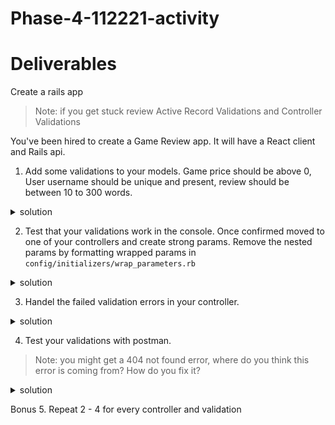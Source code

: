 # Phase-4-112221-activity



# Deliverables
Create a rails app 

>Note: if you get stuck review Active Record Validations and Controller Validations 

You've been hired to create a Game Review app. It will have a React client and Rails api. 



1. Add some validations to your models. Game price should be above 0, User username should be unique and present, review should be between 10 to 300 words. 
 <details>
      <summary>
        solution 
      </summary>
      <hr/>
         <img src="assets/valid_price.png"
        alt="valid game"
        style="margin-right: 10px;" />
      <hr/>
       <img src="assets/valid_user.png"
        alt="valid user"
        style="margin-right: 10px;" />
      <hr/>
       <img src="assets/valid_review.png"
        alt="valid review"
        style="margin-right: 10px;" />
      <hr/>
      <hr/>
 </details>

2. Test that your validations work in the console. Once confirmed moved to one of your controllers and create strong params. Remove the nested params by formatting wrapped params in `config/initializers/wrap_parameters.rb`

 <details>
      <summary>
        solution 
      </summary>
      <hr/>
      <img src="assets/user_params.png"
        alt="strong params"
        style="margin-right: 10px;" />
        <img src="assets/wrapped_params.png"
        alt="strong params"
        style="margin-right: 10px;" />
      <hr/>
 </details>

3. Handel the failed validation errors in your controller.

 <details>
      <summary>
        solution 
      </summary>
      <hr/>
      <img src="assets/handel_errors_pt1.png"
        alt="errors"
        style="margin-right: 10px;" />
      <hr/>
 </details>

 4. Test your validations with postman. 
 >Note: you might get a 404 not found error, where do you think this error is coming from? How do you fix it?
 
 <details>
      <summary>
        solution 
      </summary>
      <hr/>
      <img src="assets/post_man_valid.png"
        alt="postman"
        style="margin-right: 10px;" />
      <hr/>
 </details>



 Bonus
 5. Repeat 2 - 4 for every controller and validation